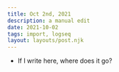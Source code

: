 ```yaml
---
title: Oct 2nd, 2021
description: a manual edit 
date: 2021-10-02 
tags: import, logseq
layout: layouts/post.njk
---
```

- If I write here, where does it go?
